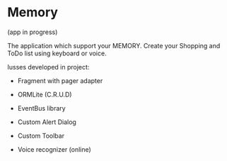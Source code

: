 # Memory 

(app in progress)

The application which support your MEMORY.
Create your Shopping and ToDo list using keyboard or voice.

Iusses developed in project:

- Fragment with pager adapter

- ORMLite (C.R.U.D)

- EventBus library

- Custom Alert Dialog

- Custom Toolbar

- Voice recognizer (online)
